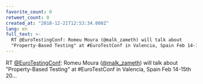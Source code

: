 ```yaml
---
favorite_count: 0
retweet_count: 0
created_at: "2018-12-21T12:53:34.000Z"
lang: en
full_text: >-
  RT @EuroTestingConf: Romeu Moura (@malk_zameth) will talk about
  "Property-Based Testing" at #EuroTestConf in Valencia, Spain Feb 14-15th 20…
---
```


RT [@EuroTestingConf](https://twitter.com/EuroTestingConf): Romeu Moura
([@malk_zameth](https://twitter.com/malk_zameth)) will talk about
"Property-Based Testing" at #EuroTestConf in Valencia, Spain Feb 14-15th 20…
